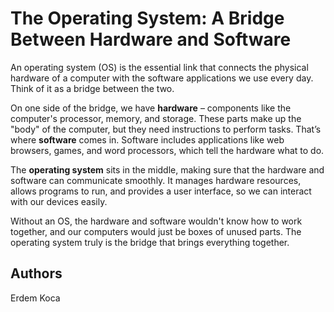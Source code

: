 # The Operating System: A Bridge Between Hardware and Software

An operating system (OS) is the essential link that connects the physical hardware of a computer with the software applications we use every day. Think of it as a bridge between the two.

On one side of the bridge, we have **hardware** – components like the computer's processor, memory, and storage. These parts make up the "body" of the computer, but they need instructions to perform tasks. That’s where **software** comes in. Software includes applications like web browsers, games, and word processors, which tell the hardware what to do.

The **operating system** sits in the middle, making sure that the hardware and software can communicate smoothly. It manages hardware resources, allows programs to run, and provides a user interface, so we can interact with our devices easily.

Without an OS, the hardware and software wouldn't know how to work together, and our computers would just be boxes of unused parts. The operating system truly is the bridge that brings everything together.

## Authors
Erdem Koca
